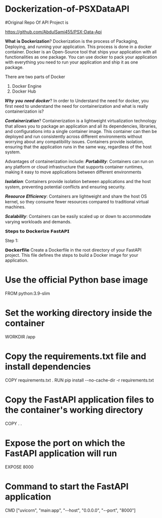 # Dockerization-of-PSXDataAPI
#Original Repo Of API Project is 

https://github.com/AbdulSami455/PSX-Data-Api

𝐖𝐡𝐚𝐭 𝐢𝐬 𝐃𝐨𝐜𝐤𝐞𝐫𝐢𝐳𝐚𝐭𝐢𝐨𝐧?
Dockerization is the process of Packaging, Deploying, and running your application. This process is done in a docker container. 
Docker is an Open-Source tool that ships your application with all functionalities as one package. You can use docker to pack your application with everything 
you need to run your application and ship it as one package. 

There are two parts of Docker 
1. Docker Engine
2. Docker Hub

𝑾𝒉𝒚 𝒚𝒐𝒖 𝒏𝒆𝒆𝒅 𝒅𝒐𝒄𝒌𝒆𝒓?
In order to Understand the need for docker, you first need to understand the need for containerization and what is really containerization is?


𝑪𝒐𝒏𝒕𝒂𝒊𝒏𝒆𝒓𝒊𝒛𝒂𝒕𝒊𝒐𝒏?
Containerization is a lightweight virtualization technology that allows you to package an application and all its dependencies, libraries, and configurations into a single container image. This container can then be deployed and run consistently across different environments without worrying about any compatibility issues. Containers provide isolation, ensuring that the application runs in the same way, regardless of the host system.

Advantages of containerization include:
𝑷𝒐𝒓𝒕𝒂𝒃𝒊𝒍𝒊𝒕𝒚:
Containers can run on any platform or cloud infrastructure that supports container runtimes, making it easy to move applications between different environments

𝑰𝒔𝒐𝒍𝒂𝒕𝒊𝒐𝒏:
Containers provide isolation between applications and the host system, preventing potential conflicts and ensuring security.

𝑹𝒆𝒔𝒐𝒖𝒓𝒄𝒆 𝑬𝒇𝒇𝒊𝒄𝒊𝒆𝒏𝒄𝒚:
Containers are lightweight and share the host OS kernel, so they consume fewer resources compared to traditional virtual machines.

𝑺𝒄𝒂𝒍𝒂𝒃𝒊𝒍𝒊𝒕𝒚:
Containers can be easily scaled up or down to accommodate varying workloads and demands.

𝗦𝘁𝗲𝗽𝘀 𝘁𝗼 𝗗𝗼𝗰𝗸𝗲𝗿𝗶𝘇𝗲 𝗙𝗮𝘀𝘁𝗔𝗣𝗜

Step 1:

𝗗𝗼𝗰𝗸𝗲𝗿𝗳𝗶𝗹𝗲
 Create a Dockerfile in the root directory of your FastAPI project. This file defines the steps to build a Docker image for your application.


 # Use the official Python base image
FROM python:3.9-slim

# Set the working directory inside the container
WORKDIR /app

# Copy the requirements.txt file and install dependencies
COPY requirements.txt .
RUN pip install --no-cache-dir -r requirements.txt

# Copy the FastAPI application files to the container's working directory
COPY . .

# Expose the port on which the FastAPI application will run
EXPOSE 8000

# Command to start the FastAPI application
CMD ["uvicorn", "main:app", "--host", "0.0.0.0", "--port", "8000"]










